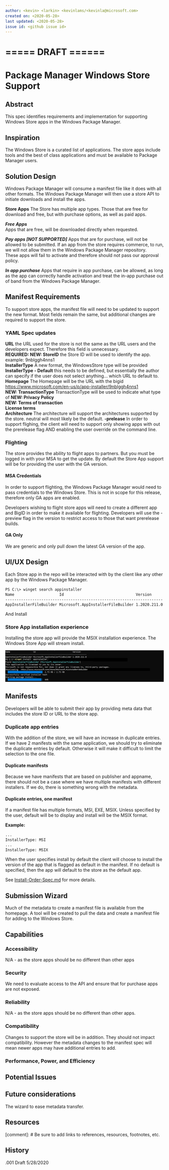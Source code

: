 ```yaml
---
author: <kevin> <larkin> <kevinlams/<kevinla@microsoft.com>
created on: <2020-05-28>
last updated: <2020-05-28>
issue id: <github issue id>
---
```

# ===== DRAFT ======
# Package Manager Windows Store Support

## Abstract


This spec identifies requirements and implementation for supporting Windows Store apps in the Windows Package Manager.

## Inspiration


The Windows Store is a curated list of applications.  The store apps include tools and the best of class applications and must be available to Package Manager users.

## Solution Design

Windows Package Manager will consume a manifest file like it does with all other formats.  The Windows Package Manager will then use a store API to initiate downloads and install the apps.



**Store Apps**
The Store has multiple app types.  Those that are free for download and free, but with purchase options, as well as paid apps.

***Free Apps***  
Apps that are free, will be downloaded directly when requested.

***Pay apps [NOT SUPPORTED]***
Apps that are for purchase, will not be allowed to be submitted.  If an app from the store requires commerce, to run, we will not allow them in the Windows Package Manager repository.  
These apps will fail to activate and therefore should not pass our approval policy.

***In app purchase***
Apps that require in app purchase, can be allowed, as long as the app can correctly handle activation and treat the in-app purchase out of band from the Windows Package Manager.

## Manifest Requirements 
To support store apps, the manifest file will need to be updated to support the new format.  Most fields remain the same, but additional changes are required to support the store.

### YAML Spec updates
<b>URL</b> the URL used for the store is not the same as the URL users and the developers expect.  Therefore this field is unnecessary.  
<b>REQUIRED: NEW: StoreID</b> the Store ID will be used to identify the app. example: 9nblggh4nns1   
<b>InstallerType</b> A new format, the WindowsStore type will be provided
<b> InstallerType - Default </b> this needs to be defined, but essentially the author can specify if the user does not select anything... which URL to default to.
<b>Homepage</b> The Homepage will be the URL with the bigid https://www.microsoft.com/en-us/p/app-installer/9nblggh4nns1  
<B>NEW: TransactionType</b> TransactionType will be used to indicate what type of 
<b>NEW: Privacy Policy</b>  
<b>NEW: Terms of transaction</b>  
<b>License terms</b>  
<b>Architecture</b> The architecture will support the architectures supported by the store.  neutral will most likely be the default.
<b>-prelease</b> In order to support flighing, the client will need to support only showing apps with out the prerelease flag AND enabling the user override on the command line.

### Flighting
The store provides the ability to flight apps to partners.  But you must be logged in with your MSA to get the update.  By default the Store App support will be for providing the user with the GA version.  

#### MSA Credentials
In order to support flighting, the Windows Package Manager would need to pass credentials to the Windows Store.  This is not in scope for this release, therefore only GA apps are enabled.  

Developers wishing to flight store apps will need to create a different app and BigID in order to make it available for flighting.  Developers will use the -preview flag in the version to restrict access to those that want prerelease builds.

#### GA Only
We are generic and only pull down the latest GA version of the app.  

## UI/UX Design
Each Store app in the repo will be interacted with by the client like any other app by the Windows Package Manager.

```
PS C:\> winget search appinstaller
Name                    Id                                Version
----------------------------------------------------------------------
AppInstallerFileBuilder Microsoft.AppInstallerFileBuilder 1.2020.211.0
```
And Install
### Store App installation experience
Installing the store app will provide the MSIX installation experience.  The Windows Store App will stream install.

![](images\117-Download.png)


## Manifests
Developers will be able to submit their app by providing meta data that includes the store ID or URL to the store app.

### Duplicate app entries
With the addition of the store, we will have an increase in duplicate entries.  If we have 2 manifests with the same application, we should try to eliminate the duplicate entries by default.  Otherwise it will make it difficult to limit the selection to the one file.

#### Duplicate manifests
Because we have manifests that are based on publisher and appname, there should not be a case where we have multiple manifests with different installers.  If we do, there is something wrong with the metadata.  
 
#### Duplicate entries, one manifest
If a manifest file has multiple formats, MSI, EXE, MSIX.  Unless specified by the user, default will be to display and install will be the  MSIX format.


<b>  Example: <appname>  </b>  
```
...  
InstallerType: MSI  
...  
InstallerType: MSIX  
```
When the user specifies install by default the client will choose to install the version of the app that is flagged as default in the manifest.  If no default is specified, then the app will default to the store as the default app.

See [Install-Order-Spec.md](.\Install-Order-Spec.md) for more details.


## Submission Wizard
Much of the metadata to create a manifest file is available from the homepage.  A tool will be created to pull the data and create a manifest file for adding to the Windows Store.


## Capabilities

### Accessibility

N/A - as the store apps should be no different than other apps

### Security

We need to evaluate access to the API and ensure that for purchase apps are not exposed.

### Reliability

N/A - as the store apps should be no different than other apps.

### Compatibility

Changes to support the store will be in addition.  They should not impact compatibility.  However the metadata changes to the manifest spec will mean newer apps may have additional entries to add.

### Performance, Power, and Efficiency

## Potential Issues


## Future considerations

The wizard to ease metadata transfer.

## Resources

[comment]: # Be sure to add links to references, resources, footnotes, etc.

## History
.001     Draft    5/28/2020

